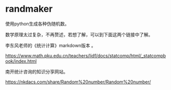 # randmaker
使用python生成各种伪随机数。

数学原理太过复杂，不再赘述，若想了解，可以到下面这两个链接中了解。

李东风老师的《统计计算》markdown版本 。

https://www.math.pku.edu.cn/teachers/lidf/docs/statcomp/html/_statcompbook/index.html

南开统计咨询的知识分享网站。

https://nkdacs.com/share/Random%20number/Random%20number/
